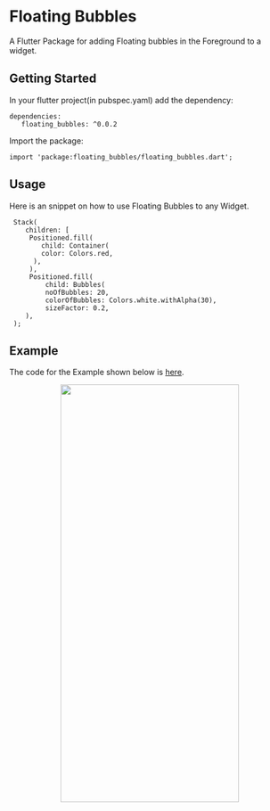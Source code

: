 # Floating Bubbles

A Flutter Package for adding Floating bubbles in the Foreground to a widget.

## Getting Started
In your flutter project(in pubspec.yaml) add the dependency:
```
dependencies:
   floating_bubbles: ^0.0.2
```

Import the package:

```
import 'package:floating_bubbles/floating_bubbles.dart';
```

## Usage
Here is an snippet on how to use Floating Bubbles to any Widget.
```
 Stack(
    children: [
     Positioned.fill(
        child: Container(
        color: Colors.red,
      ),
     ),
     Positioned.fill(
         child: Bubbles(
         noOfBubbles: 20,
         colorOfBubbles: Colors.white.withAlpha(30),
         sizeFactor: 0.2,
    ),
 );
 ```

 ## Example
 The code for the Example shown below is [here](https://pub.dev/packages/floating_bubbles/example).

 <p align = "middle">
 <img src="./sceenshots/video.gif" width="320" height = "750">
 </p>
 

